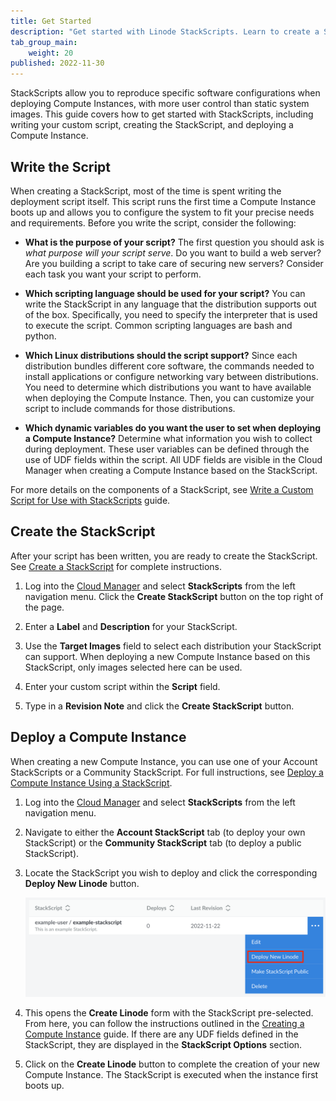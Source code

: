 ```yaml
---
title: Get Started
description: "Get started with Linode StackScripts. Learn to create a StackScript and create a new Linode using a StackScript."
tab_group_main:
    weight: 20
published: 2022-11-30
---
```


StackScripts allow you to reproduce specific software configurations when deploying Compute Instances, with more user control than static system images. This guide covers how to get started with StackScripts, including writing your custom script, creating the StackScript, and deploying a Compute Instance.

## Write the Script

When creating a StackScript, most of the time is spent writing the deployment script itself. This script runs the first time a Compute Instance boots up and allows you to configure the system to fit your precise needs and requirements. Before you write the script, consider the following:

- **What is the purpose of your script?** The first question you should ask is *what purpose will your script serve*. Do you want to build a web server? Are you building a script to take care of securing new servers? Consider each task you want your script to perform.

- **Which scripting language should be used for your script?** You can write the StackScript in any language that the distribution supports out of the box. Specifically, you need to specify the interpreter that is used to execute the script. Common scripting languages are bash and python.

- **Which Linux distributions should the script support?** Since each distribution bundles different core software, the commands needed to install applications or configure networking vary between distributions. You need to determine which distributions you want to have available when deploying the Compute Instance. Then, you can customize your script to include commands for those distributions.

- **Which dynamic variables do you want the user to set when deploying a Compute Instance?** Determine what information you wish to collect during deployment. These user variables can be defined through the use of UDF fields within the script. All UDF fields are visible in the Cloud Manager when creating a Compute Instance based on the StackScript.

For more details on the components of a StackScript, see [Write a Custom Script for Use with StackScripts](/docs/products/tools/stackscripts/guides/write-a-custom-script/) guide.

## Create the StackScript

After your script has been written, you are ready to create the StackScript. See [Create a StackScript](/docs/products/tools/stackscripts/guides/create/) for complete instructions.

1. Log into the [Cloud Manager](https://cloud.linode.com/) and select **StackScripts** from the left navigation menu. Click the **Create StackScript** button on the top right of the page.

1. Enter a **Label** and **Description** for your StackScript.

1. Use the **Target Images** field to select each distribution your StackScript can support. When deploying a new Compute Instance based on this StackScript, only images selected here can be used.

1. Enter your custom script within the **Script** field.

1. Type in a **Revision Note** and click the **Create StackScript** button.

## Deploy a Compute Instance

When creating a new Compute Instance, you can use one of your Account StackScripts or a Community StackScript. For full instructions, see [Deploy a Compute Instance Using a StackScript](/docs/products/tools/stackscripts/guides/deploy-a-compute-instance/).

1. Log into the [Cloud Manager](https://cloud.linode.com/) and select **StackScripts** from the left navigation menu.

1. Navigate to either the **Account StackScript** tab (to deploy your own StackScript) or the **Community StackScript** tab (to deploy a public StackScript).

1. Locate the StackScript you wish to deploy and click the corresponding **Deploy New Linode** button.

    ![Screenshot of the more options ellipsis menu for a StackScript](stackscript-deploy-button.png)

1. This opens the **Create Linode** form with the StackScript pre-selected. From here, you can follow the instructions outlined in the [Creating a Compute Instance](/docs/guides/creating-a-compute-instance/) guide. If there are any UDF fields defined in the StackScript, they are displayed in the **StackScript Options** section.

1. Click on the **Create Linode** button to complete the creation of your new Compute Instance. The StackScript is executed when the instance first boots up.
